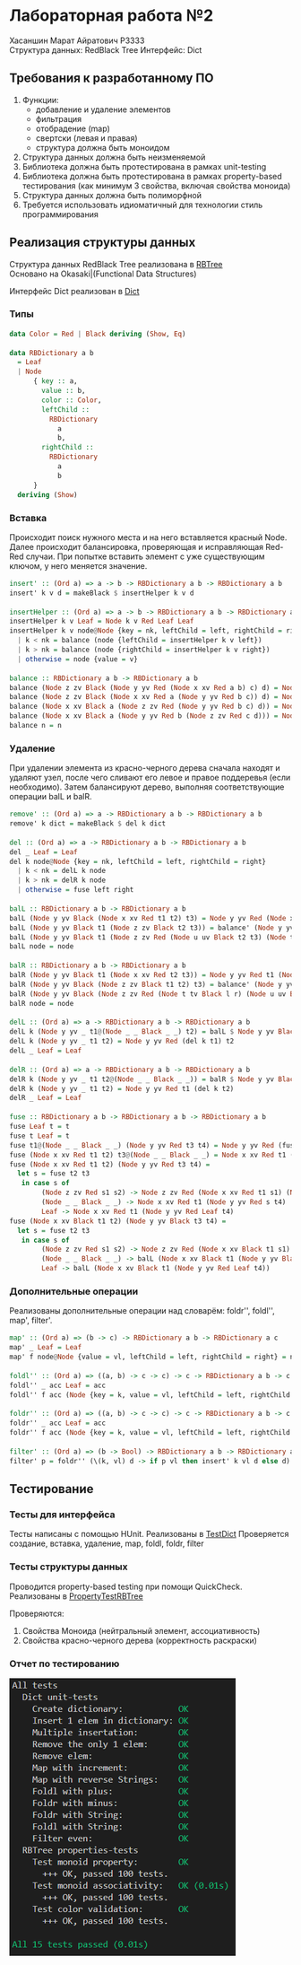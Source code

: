 # Лабораторная работа №2

Хасаншин Марат Айратович P3333  
Структура данных: RedBlack Tree
Интерфейс: Dict

## Требования к разработанному ПО

1. Функции:
    - добавление и удаление элементов
    - фильтрация
    - отобрадение (map)
    - свертски (левая и правая)
    - структура должна быть моноидом
2. Структура данных должна быть неизменяемой
3. Библиотека должна быть протестирована в рамках unit-testing
4. Библиотека должна быть протестирована в рамках property-based тестирования (как минимум 3 свойства, включая свойства моноида)
5. Структура данных должна быть полиморфной
6. Требуется использовать идиоматичный для технологии стиль программирования

## Реализация структуры данных

Структура данных RedBlack Tree реализована в [RBTree](src/RBTree.hs)  
Основано на Okasaki|(Functional Data Structures)

Интерфейс Dict реализован в [Dict](src/Dict.hs)

### Типы

```Haskell
data Color = Red | Black deriving (Show, Eq)

data RBDictionary a b
  = Leaf
  | Node
      { key :: a,
        value :: b,
        color :: Color,
        leftChild ::
          RBDictionary
            a
            b,
        rightChild ::
          RBDictionary
            a
            b
      }
  deriving (Show)
```

### Вставка

Происходит поиск нужного места и на него вставляется красный Node. Далее происходит балансировка, проверяющая и исправляющая Red-Red случаи.
При попытке вставить элемент с уже существующим ключом, у него меняется значение.

```Haskell
insert' :: (Ord a) => a -> b -> RBDictionary a b -> RBDictionary a b
insert' k v d = makeBlack $ insertHelper k v d

insertHelper :: (Ord a) => a -> b -> RBDictionary a b -> RBDictionary a b
insertHelper k v Leaf = Node k v Red Leaf Leaf
insertHelper k v node@Node {key = nk, leftChild = left, rightChild = right}
  | k < nk = balance (node {leftChild = insertHelper k v left})
  | k > nk = balance (node {rightChild = insertHelper k v right})
  | otherwise = node {value = v}

balance :: RBDictionary a b -> RBDictionary a b
balance (Node z zv Black (Node y yv Red (Node x xv Red a b) c) d) = Node y yv Red (Node x xv Black a b) (Node z zv Black c d)
balance (Node z zv Black (Node x xv Red a (Node y yv Red b c)) d) = Node y yv Red (Node x xv Black a b) (Node z zv Black c d)
balance (Node x xv Black a (Node z zv Red (Node y yv Red b c) d)) = Node y yv Red (Node x xv Black a b) (Node z zv Black c d)
balance (Node x xv Black a (Node y yv Red b (Node z zv Red c d))) = Node y yv Red (Node x xv Black a b) (Node z zv Black c d)
balance n = n
```

### Удаление

При удалении элемента из красно-черного дерева сначала находят и удаляют узел, после чего сливают его левое и правое поддеревья (если необходимо). Затем балансируют дерево, выполняя соответствующие операции balL и balR.

```Haskell
remove' :: (Ord a) => a -> RBDictionary a b -> RBDictionary a b
remove' k dict = makeBlack $ del k dict

del :: (Ord a) => a -> RBDictionary a b -> RBDictionary a b
del _ Leaf = Leaf
del k node@Node {key = nk, leftChild = left, rightChild = right}
  | k < nk = delL k node
  | k > nk = delR k node
  | otherwise = fuse left right

balL :: RBDictionary a b -> RBDictionary a b
balL (Node y yv Black (Node x xv Red t1 t2) t3) = Node y yv Red (Node x xv Black t1 t2) t3
balL (Node y yv Black t1 (Node z zv Black t2 t3)) = balance' (Node y yv Black t1 (Node z zv Red t2 t3))
balL (Node y yv Black t1 (Node z zv Red (Node u uv Black t2 t3) (Node t tval Black l r))) = Node u uv Red (Node y yv Black t1 t2) (balance' (Node z zv Black t3 (Node t tval Red l r)))
balL node = node

balR :: RBDictionary a b -> RBDictionary a b
balR (Node y yv Black t1 (Node x xv Red t2 t3)) = Node y yv Red t1 (Node x xv Black t2 t3)
balR (Node y yv Black (Node z zv Black t1 t2) t3) = balance' (Node y yv Black (Node z zv Red t1 t2) t3)
balR (Node y yv Black (Node z zv Red (Node t tv Black l r) (Node u uv Black t2 t3)) t4) = Node u uv Red (balance' (Node z zv Black (Node t tv Red l r) t2)) (Node y yv Black t3 t4)
balR node = node

delL :: (Ord a) => a -> RBDictionary a b -> RBDictionary a b
delL k (Node y yv _ t1@(Node _ _ Black _ _) t2) = balL $ Node y yv Black (del k t1) t2
delL k (Node y yv _ t1 t2) = Node y yv Red (del k t1) t2
delL _ Leaf = Leaf

delR :: (Ord a) => a -> RBDictionary a b -> RBDictionary a b
delR k (Node y yv _ t1 t2@(Node _ _ Black _ _)) = balR $ Node y yv Black t1 (del k t2)
delR k (Node y yv _ t1 t2) = Node y yv Red t1 (del k t2)
delR _ Leaf = Leaf

fuse :: RBDictionary a b -> RBDictionary a b -> RBDictionary a b
fuse Leaf t = t
fuse t Leaf = t
fuse t1@(Node _ _ Black _ _) (Node y yv Red t3 t4) = Node y yv Red (fuse t1 t3) t4
fuse (Node x xv Red t1 t2) t3@(Node _ _ Black _ _) = Node x xv Red t1 (fuse t2 t3)
fuse (Node x xv Red t1 t2) (Node y yv Red t3 t4) =
  let s = fuse t2 t3
   in case s of
        (Node z zv Red s1 s2) -> Node z zv Red (Node x xv Red t1 s1) (Node y yv Red s2 t4)
        (Node _ _ Black _ _) -> Node x xv Red t1 (Node y yv Red s t4)
        Leaf -> Node x xv Red t1 (Node y yv Red Leaf t4)
fuse (Node x xv Black t1 t2) (Node y yv Black t3 t4) =
  let s = fuse t2 t3
   in case s of
        (Node z zv Red s1 s2) -> Node z zv Red (Node x xv Black t1 s1) (Node y yv Black s2 t4)
        (Node _ _ Black _ _) -> balL (Node x xv Black t1 (Node y yv Black s t4))
        Leaf -> balL (Node x xv Black t1 (Node y yv Red Leaf t4))
```

### Дополнительные операции

Реализованы дополнительные операции над словарём: foldr'', foldl'', map', filter'.

```Haskell
map' :: (Ord a) => (b -> c) -> RBDictionary a b -> RBDictionary a c
map' _ Leaf = Leaf
map' f node@Node {value = vl, leftChild = left, rightChild = right} = node {value = f vl, leftChild = map' f left, rightChild = map' f right}

foldl'' :: (Ord a) => ((a, b) -> c -> c) -> c -> RBDictionary a b -> c
foldl'' _ acc Leaf = acc
foldl'' f acc (Node {key = k, value = vl, leftChild = left, rightChild = right}) = foldl'' f (f (k, vl) (foldl'' f acc left)) right

foldr'' :: (Ord a) => ((a, b) -> c -> c) -> c -> RBDictionary a b -> c
foldr'' _ acc Leaf = acc
foldr'' f acc (Node {key = k, value = vl, leftChild = left, rightChild = right}) = foldr'' f (f (k, vl) (foldr'' f acc right)) left

filter' :: (Ord a) => (b -> Bool) -> RBDictionary a b -> RBDictionary a b
filter' p = foldr'' (\(k, vl) d -> if p vl then insert' k vl d else d) (fromList' [])
```

## Тестирование

### Тесты для интерфейса

Тесты написаны с помощью HUnit. Реализованы в [TestDict](test/TestDict.hs)
Проверяется создание, вставка, удаление, map, foldl, foldr, filter

### Тесты структуры данных

Проводится property-based testing при помощи QuickCheck.
Реализованы в [PropertyTestRBTree](test/PropertyTestRBTree.hs)

Проверяются:

1. Свойства Моноида (нейтральный элемент, ассоциативность)
2. Свойства красно-черного дерева (корректность раскраски)

### Отчет по тестированию

![alt text](image.png)
